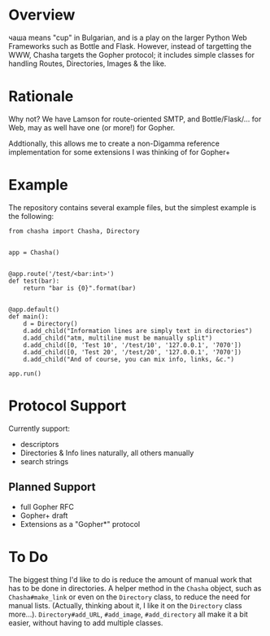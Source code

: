 # Overview

чаша means "cup" in Bulgarian, and is a play on the larger Python Web Frameworks such as Bottle and Flask. However, instead of targetting the WWW, Chasha 
targets the Gopher protocol; it includes simple classes for handling Routes, Directories, Images & the like.

# Rationale

 Why not? We have Lamson for route-oriented SMTP, and Bottle/Flask/... for Web, may as well have one (or more!) for Gopher.

 Addtionally, this allows me to create a non-Digamma reference implementation for some extensions I was thinking of for Gopher+

# Example

 The repository contains several example files, but the simplest example is the following:

    from chasha import Chasha, Directory


    app = Chasha()


    @app.route('/test/<bar:int>')
    def test(bar):
        return "bar is {0}".format(bar)


    @app.default()
    def main():
        d = Directory()
        d.add_child("Information lines are simply text in directories")
        d.add_child("atm, multiline must be manually split")
        d.add_child([0, 'Test 10', '/test/10', '127.0.0.1', '7070'])
        d.add_child([0, 'Test 20', '/test/20', '127.0.0.1', '7070'])
        d.add_child("And of course, you can mix info, links, &c.")

    app.run()

# Protocol Support

 Currently support:

- descriptors
- Directories & Info lines naturally, all others manually
- search strings

## Planned Support

- full Gopher RFC
- Gopher+ draft
- Extensions as a "Gopher\*" protocol

# To Do

 The biggest thing I'd like to do is reduce the amount of manual work that has to be done in directories. A helper method
in the `Chasha` object, such as `Chasha#make_link` or even on the `Directory` class, to reduce the need for manual lists.
(Actually, thinking about it, I like it on the `Directory` class more...). `Directory#add_URL`, `#add_image`, `#add_directory`
all make it a bit easier, without having to add multiple classes.
